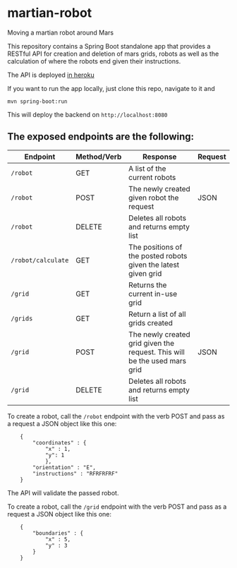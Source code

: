 # martian-robot
Moving a martian robot around Mars


This repository contains a Spring Boot standalone app that provides a RESTful API for creation and deletion of mars grids, robots as well as the calculation of where the robots end given their instructions.

The API is deployed [in heroku](https://tranquil-cove-41891.herokuapp.com)

If you want to run the app locally, just clone this repo, navigate to it and

```
mvn spring-boot:run
```
This will deploy the backend on ```http://localhost:8080```

The exposed endpoints are the following:
- 

Endpoint | Method/Verb | Response | Request
------------ | ------------- | ------------- | ------------- 
```/robot``` | GET | A list of the current robots | 
```/robot``` | POST | The newly created given robot the request | JSON
```/robot``` | DELETE | Deletes all robots and returns empty list |
```/robot/calculate``` | GET | The positions of the posted robots given the latest given grid |
```/grid``` | GET | Returns the current in-use grid
```/grids``` | GET | Return a list of all grids created
```/grid``` | POST | The newly created grid given the request. This will be the used mars grid | JSON
```/grid``` | DELETE | Deletes all robots and returns empty list |

To create a robot, call the ```/robot``` endpoint with the verb POST and pass as a request a JSON object like this one:
```
    {
        "coordinates" : {
            "x" : 1,
            "y": 1
            },
        "orientation" : "E",
        "instructions" : "RFRFRFRF"
    }

```
The API will validate the passed robot.

To create a robot, call the ```/grid``` endpoint with the verb POST and pass as a request a JSON object like this one:
```
    {
        "boundaries" : {
            "x" : 5,
            "y" : 3
        }
    }
```

